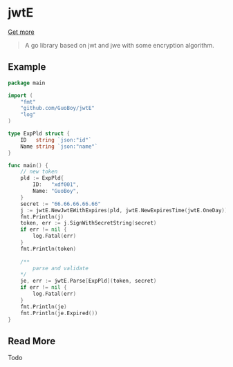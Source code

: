 # jwtE

[Get more](https://github.com/GuoBoy/jwtE) 

> A go library based on jwt and jwe with some encryption algorithm.

## Example

```go
package main

import (
	"fmt"
	"github.com/GuoBoy/jwtE"
	"log"
)

type ExpPld struct {
	ID   string `json:"id"`
	Name string `json:"name"`
}

func main() {
	// new token
	pld := ExpPld{
		ID:   "xdf001",
		Name: "GuoBoy",
	}
	secret := "66.66.66.66.66"
	j := jwtE.NewJwtEWithExpires(pld, jwtE.NewExpiresTime(jwtE.OneDay))
	fmt.Println(j)
	token, err := j.SignWithSecretString(secret)
	if err != nil {
		log.Fatal(err)
	}
	fmt.Println(token)
	
	/**
	    parse and validate
	*/
	je, err := jwtE.Parse[ExpPld](token, secret)
	if err != nil {
		log.Fatal(err)
	}
	fmt.Println(je)
	fmt.Println(je.Expired())
}
```

## Read More

Todo


